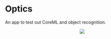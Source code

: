 # Optics
An app to test out CoreML and object recognition. 

<p align="center">
<img src="https://i.imgur.com/NfhD2QK.jpg">
</p>
